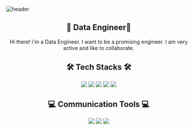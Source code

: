 ![header](https://capsule-render.vercel.app/api?type=slice&color=auto&height=300&section=header&text=Joungminhee&fontsize=90)
 

<div align="center">
 
## 🌷 Data Engineer🌷

Hi there! i'm a Data Engineer.
I want to be a promising engineer.
I am very active and like to collaborate.

## 🛠 Tech Stacks 🛠
 
<img src="https://img.shields.io/badge/Python-3766AB?style=flat-square&logo=Python&logoColor=white"/></a>
<img src="https://img.shields.io/badge/oracle-F80000?style=flat-square&logo=Oracle&logoColor&logoColor=white"/></a>
<img src="https://img.shields.io/badge/R-276DC3?style=flat-square&logo=R&logoColor&logoColor=white"/></a>
<img src="https://img.shields.io/badge/Visual Studio Code-5C2D91?style=flat-square&logo=Visual Studio Code&logoColor&logoColor=white"/></a>
<img src="https://img.shields.io/badge/Jupyter Notebook-F37626?style=flat-square&logo=Jupyter&logoColor=white"/></a>

## 💻 Communication Tools 💻

<img src="https://img.shields.io/badge/GitHub-181717?style=flat-square&logo=GitHub&logoColor=white"/></a>
<img src="https://img.shields.io/badge/Notion-000000?style=flat-square&logo=Notion&logoColor=white"/></a>
<img src="https://img.shields.io/badge/Slack-4A154B?style=flat-square&logo=Slack&logoColor=white"/></a>


